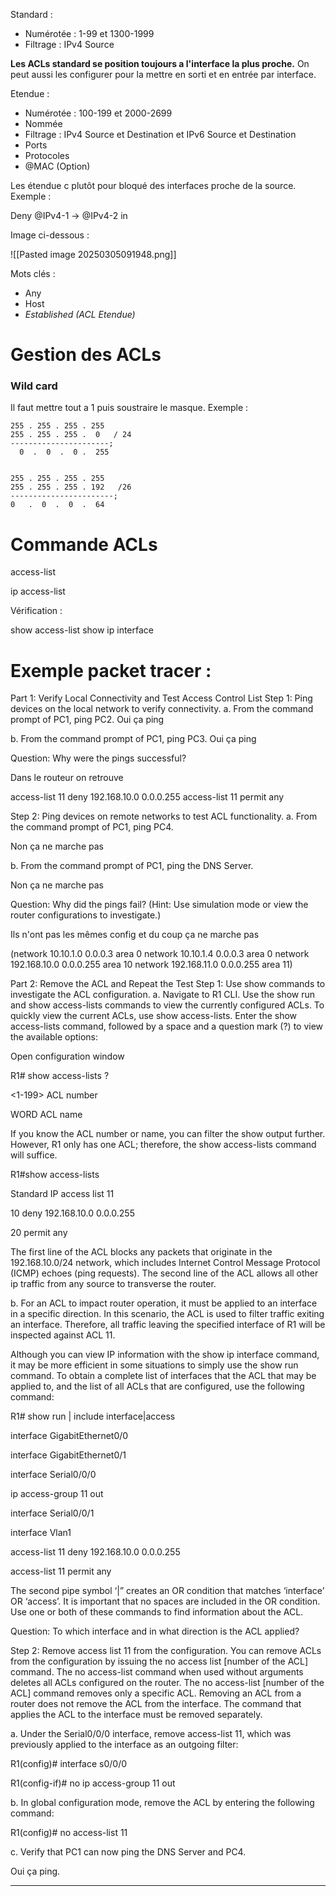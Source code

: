  


Standard :
- Numérotée : 1-99 et 1300-1999
- Filtrage : IPv4 Source

**Les ACLs standard se position toujours a l'interface la plus proche.**
On peut aussi les configurer pour la mettre en sorti et en entrée par interface.


Etendue :
- Numérotée : 100-199 et 2000-2699
- Nommée
- Filtrage : IPv4 Source et Destination et IPv6 Source et Destination
- Ports
- Protocoles
- @MAC (Option)

Les étendue c plutôt pour bloqué des interfaces proche de la source. Exemple :

Deny @IPv4-1 -> @IPv4-2 in

Image ci-dessous :

![[Pasted image 20250305091948.png]]


Mots clés :
- Any
- Host
- *Established (ACL Etendue)*


# Gestion des ACLs

### **Wild card** 

Il faut mettre tout a 1 puis soustraire le masque. Exemple : 

	255 . 255 . 255 . 255
	255 . 255 . 255 .  0   / 24
	----------------------;
	  0  .  0  .  0 .  255


	255 . 255 . 255 . 255
	255 . 255 . 255 . 192   /26
	-----------------------;
	0   .  0  .  0  .  64


# Commande ACLs


access-list

ip access-list


Vérification : 

show access-list
show ip interface


# Exemple packet tracer :

Part 1: Verify Local Connectivity and Test Access Control List
Step 1: Ping devices on the local network to verify connectivity.
a.     From the command prompt of PC1, ping PC2.
Oui ça ping

b.     From the command prompt of PC1, ping PC3.
Oui ça ping

Question:
Why were the pings successful?

Dans le routeur on retrouve

access-list 11 deny 192.168.10.0 0.0.0.255
access-list 11 permit any

Step 2: Ping devices on remote networks to test ACL functionality.
a.     From the command prompt of PC1, ping PC4.

Non ça ne marche pas

b.     From the command prompt of PC1, ping the DNS Server.

Non ça ne marche pas

Question:
Why did the pings fail? (Hint: Use simulation mode or view the router configurations to investigate.)

Ils n'ont pas les mêmes config et du coup ça ne marche pas

(network 10.10.1.0 0.0.0.3 area 0
network 10.10.1.4 0.0.0.3 area 0
network 192.168.10.0 0.0.0.255 area 10
network 192.168.11.0 0.0.0.255 area 11)


Part 2: Remove the ACL and Repeat the Test
Step 1: Use show commands to investigate the ACL configuration.
a.     Navigate to R1 CLI. Use the show run and show access-lists commands to view the currently configured ACLs. To quickly view the current ACLs, use show access-lists. Enter the show access-lists command, followed by a space and a question mark (?) to view the available options:

Open configuration window

R1# show access-lists ?

<1-199> ACL number

WORD ACL name

<cr>

If you know the ACL number or name, you can filter the show output further. However, R1 only has one ACL; therefore, the show access-lists command will suffice.

R1#show access-lists

Standard IP access list 11

10 deny 192.168.10.0 0.0.0.255

20 permit any

The first line of the ACL blocks any packets that originate in the 192.168.10.0/24 network, which includes Internet Control Message Protocol (ICMP) echoes (ping requests). The second line of the ACL allows all other ip traffic from any source to transverse the router.

b.     For an ACL to impact router operation, it must be applied to an interface in a specific direction. In this scenario, the ACL is used to filter traffic exiting an interface. Therefore, all traffic leaving the specified interface of R1 will be inspected against ACL 11.

Although you can view IP information with the show ip interface command, it may be more efficient in some situations to simply use the show run command. To obtain a complete list of interfaces that the ACL that may be applied to, and the list of all ACLs that are configured, use the following command:

R1# show run | include interface|access

interface GigabitEthernet0/0

interface GigabitEthernet0/1

interface Serial0/0/0

ip access-group 11 out

interface Serial0/0/1

interface Vlan1

access-list 11 deny 192.168.10.0 0.0.0.255

access-list 11 permit any

The second pipe symbol ‘|” creates an OR condition that matches ‘interface’ OR ‘access’. It is important that no spaces are included in the OR condition. Use one or both of these commands to find information about the ACL.

Question:
To which interface and in what direction is the ACL applied?

Step 2: Remove access list 11 from the configuration.
You can remove ACLs from the configuration by issuing the no access list [number of the ACL] command. The no access-list command when used without arguments deletes all ACLs configured on the router. The no access-list [number of the ACL] command removes only a specific ACL. Removing an ACL from a router does not remove the ACL from the interface. The command that applies the ACL to the interface must be removed separately.

a.     Under the Serial0/0/0 interface, remove access-list 11, which was previously applied to the interface as an outgoing filter:

R1(config)# interface s0/0/0

R1(config-if)# no ip access-group 11 out

b.     In global configuration mode, remove the ACL by entering the following command:

R1(config)# no access-list 11

c.     Verify that PC1 can now ping the DNS Server and PC4.

Oui ça ping.





---


